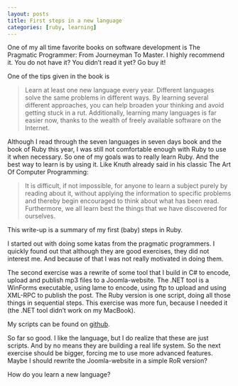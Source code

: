 ```yaml
---
layout: posts
title: First steps in a new language
categories: [ruby, learning]
---
```

One of my all time favorite books on software development is The Pragmatic Programmer: From Journeyman To Master. I highly recommend it. You do not have it? You didn’t read it yet? Go buy it!

One of the tips given in the book is

> Learn at least one new language every year. Different languages solve the same 
> problems in different ways. By learning several different approaches, you can 
> help broaden your thinking and avoid getting stuck in a rut. Additionally, 
> learning many languages is far easier now, thanks to the wealth of freely 
> available software on the Internet.

Although I read through the seven languages in seven days book and the book of Ruby this year, I was still not comfortable enough with Ruby to use it when necessary. So one of my goals was to really learn Ruby. And the best way to learn is by using it. Like Knuth already said in his classic The Art Of Computer Programming:

> It is difficult, if not impossible, for anyone to learn a subject purely by
> reading about it, without applying the information to specific problems and
> thereby begin encouraged to think about what has been read. Furthermore, we all
> learn best the things that we have discovered for ourselves.

This write-up is a summary of my first (baby) steps in Ruby.

I started out with doing some katas from the pragmatic programmers. I quickly found out that although they are good exercises, they did not interest me. And because of that I was not really motivated in doing them.

The second exercise was a rewrite of some tool that I build in C# to encode, upload and publish mp3 files to a Joomla-website. The .NET tool is a WinForms executable, using lame to encode, using ftp to upload and using XML-RPC to publish the post. The Ruby version is one script, doing all those things in sequential steps. This exercise was more fun, because I needed it (the .NET tool didn’t work on my MacBook).

My scripts can be found on [github][1].

So far so good. I like the language, but I do realize that these are just scripts. And by no means they are building a real life system. So the next exercise should be bigger, forcing me to use more advanced features. Maybe I should rewrite the Joomla-website in a simple RoR version?

How do you learn a new language?

[1]: https://github.com/overeemm/LanguageExperiments/tree/master/ruby

